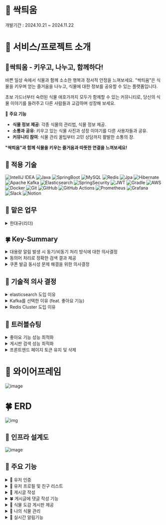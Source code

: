 # 🌱 싹틔움

개발기간 : 2024.10.21 ~ 2024.11.22

# 🌳 서비스/프로젝트 소개
## 🌱싹틔움 ***-* 키우고, 나누고, 함께하다!**

바쁜 일상 속에서 식물과 함께 소소한 행복과 정서적 안정을 느껴보세요.
"싹틔움"은 식물을 키우며 얻는 즐거움을 나누고,
식물에 대한 정보를 공유할 수 있는 플랫폼입니다.

초보 가드너부터 숙련된 식물 애호가까지 모두가 함께할 수 있는 커뮤니티로,
당신의 식물 이야기를 들려주고 다른 사람들과 교감하며 성장해 보세요.

🌱 **주요 기능**

- **식물 정보 제공**: 각종 식물의 관리법, 식물 정보 제공.
- **소통과 공유**: 키우고 있는 식물 사진과 성장 이야기를 다른 사용자들과 공유.
- **커뮤니티 참여**: 식물 관리 꿀팁부터 고민 상담까지 활발한 소통의 장.

**"싹틔움"과 함께 식물을 키우는 즐거움과 따뜻한 연결을 느껴보세요!**



## 🌻 적용 기술
![IntelliJ IDEA](https://img.shields.io/badge/IntelliJIDEA-000000.svg?style=for-the-badge&logo=intellij-idea&logoColor=white)
![Java](https://img.shields.io/badge/java-%23ED8B00.svg?style=for-the-badge&logo=openjdk&logoColor=white)
![SpringBoot](https://img.shields.io/badge/springboot-%236DB33F.svg?style=for-the-badge&logo=spring&logoColor=white)
![MySQL](https://img.shields.io/badge/mysql-4479A1.svg?style=for-the-badge&logo=mysql&logoColor=white)
![Redis](https://img.shields.io/badge/redis-%23DD0031.svg?style=for-the-badge&logo=redis&logoColor=white)
![Jpa](https://img.shields.io/badge/jpa-%23ED8B00.svg?style=for-the-badge&logo=openjdk&logoColor=white)
![Hibernate](https://img.shields.io/badge/Hibernate-59666C?style=for-the-badge&logo=Hibernate&logoColor=white)
![Apache Kafka](https://img.shields.io/badge/Apache%20Kafka-000?style=for-the-badge&logo=apachekafka)
![Elasticsearch](https://img.shields.io/badge/elasticsearch-%230377CC.svg?style=for-the-badge&logo=elasticsearch&logoColor=white)
![SpringSecurity](https://img.shields.io/badge/spring_security-%236DB33F.svg?style=for-the-badge&logo=spring&logoColor=white)
![JWT](https://img.shields.io/badge/JWT-black?style=for-the-badge&logo=JSON%20web%20tokens)
![Gradle](https://img.shields.io/badge/Gradle-02303A.svg?style=for-the-badge&logo=Gradle&logoColor=white)
![AWS](https://img.shields.io/badge/AWS-%23FF9900.svg?style=for-the-badge&logo=amazon-aws&logoColor=white)
![Docker](https://img.shields.io/badge/docker-%230db7ed.svg?style=for-the-badge&logo=docker&logoColor=white)
![Git](https://img.shields.io/badge/git-%23F05033.svg?style=for-the-badge&logo=git&logoColor=white)
![GitHub](https://img.shields.io/badge/github-%23121011.svg?style=for-the-badge&logo=github&logoColor=white)
![GitHub Actions](https://img.shields.io/badge/github%20actions-%232671E5.svg?style=for-the-badge&logo=githubactions&logoColor=white)
![Prometheus](https://img.shields.io/badge/Prometheus-E6522C?style=for-the-badge&logo=Prometheus&logoColor=white)
![Grafana](https://img.shields.io/badge/grafana-%23F46800.svg?style=for-the-badge&logo=grafana&logoColor=white)
![Slack](https://img.shields.io/badge/Slack-4A154B?style=for-the-badge&logo=slack&logoColor=white)
![Notion](https://img.shields.io/badge/Notion-%23000000.svg?style=for-the-badge&logo=notion&logoColor=white)

## 🌱 맡은 업무
<details>
  <summary>한대규(리더)</summary>
  
- 유저 및 인증 도메인 백엔드 개발
  - 구글, 네이버, 카카오 로그인/회원가입을 위한 Oauth 2.0 구현
  - Refresh Token 도입으로 보안성 및 사용자 편의성 향상
  - 회원가입 시 Email 인증 기능 구현 및 비동기 처리 도입으로 응답시간 약 75.2% 감소

- 식물 도감 도메인 백엔드 개발
- 상품 도메인 백엔드 개발
- 결제 도메인 백엔드 개발
  - Toss Payments  를 활용하여 결제 시스템 도입
  - 쿠폰 기능과 연계해 할인 기능 구현

- 장바구니 도메인 백엔드 개발
  - Redis 를 활용하여 장바구니 추가, 삭제, 결제 기능 구현

- 쿠폰 도메인 백엔드 개발
  - Lua Script 를 활용하여 동시성 문제 해결 및 응답시간 기존 구현 대비 약 95% 감소

- CI/CD 배포
  - GitHub + Github Actions+ Docker를 이용한 배포 구현
  - System Architecture 작성, AWS 인프라 구성

- Frontend
  - Thymleaf 를 사용하여 로그인, 쿠폰 발급, 장바구니, 결제 등 프론트엔드 기능 구현
</details>

## 🍀 Key-Summary
<details>
  <summary>대용량 알림 발생 시 동기/비동기 처리 방식에 대한 의사결정</summary>
  
  ### 배경

- 알림 서버에서 대용량 알림 데이터(100만 건)이 발생을 가정.
    
    이를 클라이언트에 전달 시, 카프카 레코드를 DB에 저장 후 클라이언트에 SSE를 통해 알림을 전달하는데, 저장 방식의 처리를 동기와 비동기 중에 어떤 방식이 더 적합한지 판단이 필요하였음.
    

### **시나리오**

- **환경:
알림서버 :** CPU(Apple M1 Pro 10Core), RAM(32GB)
Docker(Kafka, Kafka-Ui, Zookeeper) : CPU(10 Core), RAM(7.48GB)
- **조건:** 100만 명 팔로워를 가진 유저가 게시판 등록 API호출 발생하는 알림 100만개 수신을 가정하여 테스트 진행.

### **테스트 결과**

- **동기/비동기 알림 저장 소요시간**
    
    ![img](https://teamsparta.notion.site/image/https%3A%2F%2Fprod-files-secure.s3.us-west-2.amazonaws.com%2F83c75a39-3aba-4ba4-a792-7aefe4b07895%2Fac38c314-8fa8-4b9c-b174-638f77950388%2Fimage.png?table=block&id=b76bf6a4-4c9e-41ee-b4b2-fc4d65c70442&spaceId=83c75a39-3aba-4ba4-a792-7aefe4b07895&width=2000&userId=&cache=v2)
    
    | 회차 | 동기 처리 | 비동기 처리 |
    | --- | --- | --- |
    | 1 | 414s | 191s |
    | 2 | 411s | 193s |
    | 3 | 415s | 190s |
    | 4 | 420s | 200s |
    | 5 | 418s | 194s |
    
    **평균 소요 시간**:
    
    - 동기 처리: **415.6초**
    - 비동기 처리: **193.6초**
    
    결과 정리
    
    - 비동기 처리 방식이 동기 처리 방식에 비해 2.14배 빠른 속도로 처리가 가능하였으나, 
    **여전히 193.6초라는 긴 시간이 소요됨.**
    - **Side Impact : 비동기 처리 방식을 선택하였을 때, 카프카에서 수신한 알림을 먼저 유저에게 보여주고 이후에 DB에 저장하는 순서로 로직이 구성되어 모든 사용자의 알림이 DB에 저장되기 전에
    알림메시지의 상태변경 API를 요청하게 되면 API 요청 대기시간이 발생함.**

### **결론**

- 비동기 처리 방식은 동기처리 대비 2.14배 빠른 처리속도를 보였으나, 여전히 큰 소요시간이라고 판단.
- 클라이언트의 메시지 수신시점과 DB 저장시점의 시간차이로 인해, 클라이언트의 알림 상태 변경확인 요청API의 대기시간이 발생하여, 유저경험에 악영향을 끼칠 것으로 판단.
- 위 2가지 판단을 근거로 동기처리 방식을 선택함.
  
</details>
<details>
  <summary>동의어 처리로 정확한 검색 결과 제공</summary>
  
## 배경

Spring에서 지원하는 @Query 기능의 한계로 인해 사용자의 오타 등으로 검색을 시도했을 경우 동의어,유사어에 대한 결과를 제공할 수 없는 한계를 극복하기 위해,

Elasticsearch를 도입하여 Elasticsearch에서 지원하는 기능 중 하나인 Synonym 필터를 사용하여,
 사용자의 실수(오타)나 잘 모르는 식물 이름에 대한 부정확한 정보를 입력했을 경우,

 설정한 analyzer 를 통해 동의어, 유사어에 해당하는 결과를 제공하는 것을 목표로 함.

## **시나리오**

**조건** : 같은 오타값을 입력했다는 가정에서 JPQL 과 Elasticsearch의 반환되는 결과값의 비교
          -. “장미”를 검색하고 싶었던 사용자는 오타로 인해 “당미”로 검색을 했음.

## **테스트 결과**

  **@Query 기능 적용 후 검색 테스트 결과**  
    ![img](https://teamsparta.notion.site/image/https%3A%2F%2Fprod-files-secure.s3.us-west-2.amazonaws.com%2F83c75a39-3aba-4ba4-a792-7aefe4b07895%2F9a926e33-eec4-4182-bfe7-7fcffb1a125e%2Fimage.png?table=block&id=82b351bd-98a9-415b-9dde-38a4e4e4e8ae&spaceId=83c75a39-3aba-4ba4-a792-7aefe4b07895&width=1300&userId=&cache=v2)
    ![img](https://teamsparta.notion.site/image/https%3A%2F%2Fprod-files-secure.s3.us-west-2.amazonaws.com%2F83c75a39-3aba-4ba4-a792-7aefe4b07895%2F1ca67b50-edf6-46cb-8028-c9f9fc4a8095%2Fimage.png?table=block&id=2830becc-89fd-4535-aedb-6b80aff120be&spaceId=83c75a39-3aba-4ba4-a792-7aefe4b07895&width=1060&userId=&cache=v2)
    
    
  **결과** : Spring에서 JPQL를 사용해 구현한 검색 기능에는 동의어 검색할 수 있는 기능이 없어 원하는 결과를 얻지 못함.


    
  **Elasticsearch를** Synonym 필터 적용 후 **검색 테스트 결과**
    
   ![img](https://teamsparta.notion.site/image/https%3A%2F%2Fprod-files-secure.s3.us-west-2.amazonaws.com%2F83c75a39-3aba-4ba4-a792-7aefe4b07895%2F70e9b427-c843-43b4-b366-298b1251ea53%2Fimage.png?table=block&id=36a0ce23-82d2-4126-8baa-5f75bbf3b4b1&spaceId=83c75a39-3aba-4ba4-a792-7aefe4b07895&width=1300&userId=&cache=v2)
  ![img](https://teamsparta.notion.site/image/https%3A%2F%2Fprod-files-secure.s3.us-west-2.amazonaws.com%2F83c75a39-3aba-4ba4-a792-7aefe4b07895%2F40b41edc-70d4-4f44-96d8-5d9c3d899e3b%2Fimage.png?table=block&id=607848d4-0f34-4e7a-a022-f2e0bc075a40&spaceId=83c75a39-3aba-4ba4-a792-7aefe4b07895&width=1300&userId=&cache=v2)
  ![img](https://teamsparta.notion.site/image/https%3A%2F%2Fprod-files-secure.s3.us-west-2.amazonaws.com%2F83c75a39-3aba-4ba4-a792-7aefe4b07895%2F19a219d8-7c17-4312-a62a-00b6764c4f26%2Fimage.png?table=block&id=815adcc1-a031-413c-9a2c-f3588ef1b565&spaceId=83c75a39-3aba-4ba4-a792-7aefe4b07895&width=950&userId=&cache=v2)
    
   **결과** : Elasticsearch를 도입하여 설정한 analyzer를 통해 오타를 입력하더라도 목표한 결과값인 “장미”에 대한 검색 결과가 도출됨.
    

## 결론

- Elasticsearch의 **Synonym 필터**를 활용한 검색 기능 개선을 통해, **오타**나 **유사어**에 대한 처리가 가능해졌다.
- 서비스 확장성 면에서 많은 게시글이 생겼을 때, 검색 성능 최적화 부분에서도 Elasticsearch 의 역색인으로 기존 @Query 대비 86% 성능 개선을 이뤘다.
- 동의어검색, 성능 최적화로 검색 정확도 향상, 사용자 경험 개선 면에서 Elasticsearch를 도입을 결정

</details>
<details>
  <summary>쿠폰 발급 동시성 문제 해결을 위한 의사결정</summary>
  
  ## **💡 배경**

쿠폰 300 개를 유저 1000 명이 5초동안 발급을 받기 위해 테스트를 진행했는데, 중복된 쿠폰이 발급된다든지, 수량 300 개를 넘어서서 발급이 되는 문제가 발생했다.

이를 해결하기 위해서 락을 걸어 동시성 문제를 해결할 필요가 있었다.

 <details>
   <summary>python script 를 활용해 총 발급된 쿠폰 수와 중복된 쿠폰 코드를 확인</summary>
   
  ![img](https://teamsparta.notion.site/image/https%3A%2F%2Fprod-files-secure.s3.us-west-2.amazonaws.com%2F83c75a39-3aba-4ba4-a792-7aefe4b07895%2F063572b5-81ad-472c-9291-bdde127868e1%2Fimage.png?table=block&id=a895cffa-ac61-4cec-956b-65024a31b1ae&spaceId=83c75a39-3aba-4ba4-a792-7aefe4b07895&width=960&userId=&cache=v2)

  
   ![img](https://teamsparta.notion.site/image/https%3A%2F%2Fprod-files-secure.s3.us-west-2.amazonaws.com%2F83c75a39-3aba-4ba4-a792-7aefe4b07895%2F24088e01-be27-45d4-b0f2-33e5674b509b%2Fimage.png?table=block&id=c868c397-5e08-4860-842b-d840efa001a4&spaceId=83c75a39-3aba-4ba4-a792-7aefe4b07895&width=400&userId=&cache=v2)
  </details>
  <details>
    <summary>📝 Test : 락을 적용하지 않은 상태의 동시성 문제 확인`→ 채택 불가`*</summary>
    -🌻 Setting
        
  - Number of Threads (users) : 1000
  - Ramp-up period (seconds) : 5
  - Loop Count : 1
  - 발급한 유효 쿠폰 수 : 300
  - 실제 쿠폰을 발급받은 유저 수 : 595
    
  ![img](https://teamsparta.notion.site/image/https%3A%2F%2Fprod-files-secure.s3.us-west-2.amazonaws.com%2F83c75a39-3aba-4ba4-a792-7aefe4b07895%2F3b557cae-0dca-4e48-9a5e-c75054784795%2Fimage.png?table=block&id=4802e525-c107-47d2-9424-47332506dd28&spaceId=83c75a39-3aba-4ba4-a792-7aefe4b07895&width=860&userId=&cache=v2)

  위 이미지와 같이 남은 쿠폰 수도 잘 줄지 않고 중복으로 발급되는 쿠폰이 많이 발생.
    
  실제로 같은 코드의 쿠폰을 발급받은 유저도 많다.
    
  ![img](https://teamsparta.notion.site/image/https%3A%2F%2Fprod-files-secure.s3.us-west-2.amazonaws.com%2F83c75a39-3aba-4ba4-a792-7aefe4b07895%2F8aca2a6f-7653-41d8-a329-ce3ac48e1bb9%2Fimage.png?table=block&id=fd11cd9b-fd82-46e7-a9f9-92878fe1275d&spaceId=83c75a39-3aba-4ba4-a792-7aefe4b07895&width=1250&userId=&cache=v2)
  </details>
  <details>
    <summary>📝 Test : DB 낙관적 락`→ 채택 불가`</summary>
    매 발급 마다 쿠폰의 상태를 변경해야하는 지금 상황에서는 충돌 발생 시 매 번 재시도를 해야하는 낙관적 락은 적합하지 않다고 판단
  </details>
  <details>
    <summary>📝 Test : DB 비관적 락</summary>
강력한 락을 걸기 위해서 성능상 손해를 보더라도 비관적 락을 통해 테스트 진행

    
- 🌻 Setting
  - Number of Threads (users) : 1000
  - Ramp-up period (seconds) : 5
  - Loop Count : 1
  - 발급한 유효 쿠폰 수 : 300
  - 실제 쿠폰을 발급받은 유저 수 : 300
 
    ![img](https://teamsparta.notion.site/image/https%3A%2F%2Fprod-files-secure.s3.us-west-2.amazonaws.com%2F83c75a39-3aba-4ba4-a792-7aefe4b07895%2F4d33051b-167f-4a46-8025-ae73f614f4b8%2F57f7a9cd-ca37-434b-bff1-e49ea7c14d32.png?table=block&id=18beb104-c825-4548-a6cd-722ed26bf901&spaceId=83c75a39-3aba-4ba4-a792-7aefe4b07895&width=860&userId=&cache=v2)
        
    300 개의 쿠폰이 발급된 것으로 보아 동시성 문제가 해결된 것을 볼 수 있다.
    
    ![img](https://teamsparta.notion.site/image/https%3A%2F%2Fprod-files-secure.s3.us-west-2.amazonaws.com%2F83c75a39-3aba-4ba4-a792-7aefe4b07895%2Fbda3c12b-5914-4cc6-8482-1ffd492173d0%2Fimage.png?table=block&id=d9c03988-2f5e-4fd6-9b39-c3172212336c&spaceId=83c75a39-3aba-4ba4-a792-7aefe4b07895&width=1300&userId=&cache=v2)
    
    ### **📚 결론**
    
    기존에 락을 걸기 전에 **평균 응답 속도가 181 ms** 였던 것에 비해 **평균 응답속도가 1609 ms** 성능적으로 약 **794.4%** 감소됐지만, 동시성 문제는 확실하게 해결된 것을 알 수 있었다.
  </details>
  <details>
    <summary>📝 Test : 분산 락 - Redisson `→ 추가 테스트 필요`</summary>
  
    
  - 기존 CouponService 트랜잭션을 CouponLockService 로 Rapping 해서 Redisson 을 활용해 락을 만들고 해제했다.   
  - 동시성을 보장하기 위해서 락 획득 시도 시간과 락 유지 시간을 지정해줬다.
  - 시간을 지정하다보니 성능적으로 어느 정도 손해를 볼 수 밖에 없었다.
  - 내 컴퓨터로 테스트를 했을 때 동시성 문제를 해결하면서 처리할 수 있는 최소 시간 설정이었다.

  ![img](https://teamsparta.notion.site/image/https%3A%2F%2Fprod-files-secure.s3.us-west-2.amazonaws.com%2F83c75a39-3aba-4ba4-a792-7aefe4b07895%2F009c8670-495a-4621-8514-325194fbefec%2Fimage.png?table=block&id=7eab6f96-ba81-4acc-835b-ec57ad85dd08&spaceId=83c75a39-3aba-4ba4-a792-7aefe4b07895&width=810&userId=&cache=v2)
   
   - 🌻 Setting
      - Number of Threads (users) : 1000
      - Ramp-up period (seconds) : 5
      - Loop Count : 1
      - 발급한 유효 쿠폰 수 : 300
      - 실제 쿠폰을 발급받은 유저 수 : 300
            
     ![img](https://teamsparta.notion.site/image/https%3A%2F%2Fprod-files-secure.s3.us-west-2.amazonaws.com%2F83c75a39-3aba-4ba4-a792-7aefe4b07895%2F12449796-32ae-4ab7-9d3b-4de4a10dbace%2Fimage.png?table=block&id=142c111c-d29b-4b33-83ca-bc8b27a73c5d&spaceId=83c75a39-3aba-4ba4-a792-7aefe4b07895&width=1190&userId=&cache=v2)
        
        ### **📚 결론**
        
        Redisson 을 활용해 분산 락을 테스트 해보았는데, 동시성 문제를 해결하기 위해 락 획득 시도 시간과 락 유지 시간을 설정하는 과정에서 컴퓨터 성능 이슈로 과하게 설정이 된 것으로 보인다.
        
        그 때문에 평균 응답속도가 2870 ms 라는 다소 아쉬운 결과가 나왔다.
        
        Redis 환경에서 데이터가 주고 받아지기 때문에 더 빠른 결과가 나왔어야한다고 생각한다.
        
        이후 추가로 이 과정을 더 테스트 해볼 예정이다.
  </details>
  <details>
    <summary>📝 Test : Redis 적용 (락X) `→ 채택 불가`</summary>


  - 락을 걸면 성능이 많이 안 좋아져서 락을 걸지 않고 Redis 를 사용하는 방법으로 테스트 해보았다.
  - Redis 는 싱글 스레드 모델로 동작하기 때문에 여러 요청이 동시에 오더라도 각 요청이 순차적으로 처리될 것이라 예상하고 Redis 로만 테스트 진행했다.
  - 🌻 Setting
    - Number of Threads (users) : 1000
    - Ramp-up period (seconds) : 5 / 10 / 15 / 20
    - Loop Count : 1
    - 발급한 유효 쿠폰 수 : 300
    - 실제 쿠폰을 발급받은 유저 수 : 440 / 400 / 320 / 305
  - 기존과 동일하게 1000 명의 유저가 5초 동안 요청을 보내도록 하니까 동시성 문제가 심하게 발생했다.
  - `원인 분석 : 원자성 보장 부족`
    - Redis는 기본적으로 명령어가 **원자적**으로 처리되지만, **복잡한 트랜잭션**이나 **다수의 명령어가 결합된 작업**에 대해서는 **원자성**이 보장되지 않는다.
      - 쿠폰의 잉여 수량을 확인.
      - 수량이 남아있으면 쿠폰을 발급.
      - 발급된 쿠폰 수량을 업데이트
        
        ![img](https://teamsparta.notion.site/image/https%3A%2F%2Fprod-files-secure.s3.us-west-2.amazonaws.com%2F83c75a39-3aba-4ba4-a792-7aefe4b07895%2Faea7738f-6fc5-442f-aa51-2a42eaed1844%2Fimage.png?table=block&id=67034fe0-fe09-4abc-b444-502b2bb08bb9&spaceId=83c75a39-3aba-4ba4-a792-7aefe4b07895&width=860&userId=&cache=v2)
        
        위 그래프를 보다시피 1000명의 유저가 20 초 동안 300개의 쿠폰발급을 시도한다고 가정했을 때 부터 동시성 문제가 거의 해결되었다.
        
        ![img](https://teamsparta.notion.site/image/https%3A%2F%2Fprod-files-secure.s3.us-west-2.amazonaws.com%2F83c75a39-3aba-4ba4-a792-7aefe4b07895%2F0ddc2859-dd37-419e-a73c-5549cdc3cc5a%2Fimage.png?table=block&id=b1dbc638-0d6c-4e3f-ac7e-d9585e3494ad&spaceId=83c75a39-3aba-4ba4-a792-7aefe4b07895&width=860&userId=&cache=v2)
        
    
    ### **📚 결론**
    
    redis 를 활용해 **평균 응답속도가 8ms** 로 대폭 상승했다.
    
    성능적인 부분에서 기존 락을 걸었을 때 보다 Redis 만 사용했을 때 월등히 증가했는데, 동시성 문제 부분에서 높은 처리량을 보여주지는 못했다.
    
    `→ 채택 불가`
  </details>
  <details>
    <summary>📝 Test : Lua Script 적용</summary>


  - Redis 의 Lua Script 를 사용하면 여러 명령을 하나의 원자적 작업으로 묶어 실행할 수 있기 때문에 쿠폰 발급 메서드에서 실행되는 코드들을 Lua Script 를 작성하여 트랜잭션처럼 처리할 수 있다.
  - Lua Script 를 사용해 Redis 의 성능적인 이점과 동시성 문제를 둘 다 해결할 수 있을 것이라 예상되어 테스트를 진행했다.
  - 🌻 Setting
    - Number of Threads (users) : 1000
      - Ramp-up period (seconds) : 5
      - Loop Count : 1
      - 발급한 유효 쿠폰 수 : 300
      - 실제 쿠폰을 발급받은 유저 수 : 300
        
        ![img](https://teamsparta.notion.site/image/https%3A%2F%2Fprod-files-secure.s3.us-west-2.amazonaws.com%2F83c75a39-3aba-4ba4-a792-7aefe4b07895%2Fd93240cf-c067-4c2d-9222-25a7fe15326d%2Fimage.png?table=block&id=41382b66-1b6e-4c9c-88bd-a8826e2cd880&spaceId=83c75a39-3aba-4ba4-a792-7aefe4b07895&width=1150&userId=&cache=v2)
        
    
    ### **📚 결론**
    
    Redis의 Lua 스크립트를 활용한 결과, 평균 응답 속도가 **16ms**에 도달하여, Redis의 기본 사용에서 확인된 성능과 거의 동일한 높은 퍼포먼스를 유지했다.
    
    이는 단순히 성능 향상에 그치지 않고, **동시성 문제까지 완벽하게 해결**했다.
    
    Redis Lua 스크립트를 활용해 효율적인 처리 속도를 제공할 뿐 아니라, 여러 요청이 몰릴 때도 안정적인 성능을 유지할 수 있도록 동시성 관리를 강화했다.
    
    이를 통해 Redis는 대규모 트래픽 환경에서도 **높은 처리량과 안정성**을 보장하며, 특히 미션 크리티컬한 애플리케이션에서도 확실한 신뢰성을 제공한다.
  </details>

## **💡 최종 의사 결정**

![img](https://teamsparta.notion.site/image/https%3A%2F%2Fprod-files-secure.s3.us-west-2.amazonaws.com%2F83c75a39-3aba-4ba4-a792-7aefe4b07895%2F57704f26-a0b2-4d11-8904-34eb29c1a424%2Fimage.png?table=block&id=2ea8b58e-49b0-42d4-a036-cb05e5d50cf9&spaceId=83c75a39-3aba-4ba4-a792-7aefe4b07895&width=1150&userId=&cache=v2)

`보라색 - 평균 처리 응답 시간` `( 낮을 수록 빠른 처리 응답 시간 )`

`분홍색 - 추가 발급된 쿠폰 수` `( 0이면 동시성 문제 해결 )`


  - 그래프로 확인할 수 있듯이 동시성 문제를 완벽하게 해결한 세 가지 방법은 **DB 비관적 락**, **Redisson을 활용한 분산 락**, 그리고 **Lua Script 활용**이다.
  - 이 중에서 `**Lua Script`를 활용한 방식**이 동시성 문제를 해결하면서도 가장 빠른 응답 속도를 보였기 때문에 가장 이상적이라고 할 수 있다.
  - 실제로, **비관적 락 방식**에서 **1609ms**의 응답 시간이 소요되었던 것에 비해, **`Lua Script`**를 활용한 후에는 **16ms**로 성능이 대폭 향상되었다.
</details>

## 🌿 기술적 의사 결정
<details>
  <summary>elasticsearch 도입 이유</summary>

### 1. Spring @Query 검색(JPQL) 구현 후 발생한 문제

@Query 를 이용한 검색 기능은 동의어 처리나 부분 일치 검색에서 한계가 있었고, "장미"와 "로즈"처럼 동일한 의미를 가진 검색어가 일치하지 않아 검색 정확도가 낮았습니다.

거기다 유명한 커뮤니티를 조사해본 결과 대부분의 커뮤니티에서 게시글 총량이 몇 십만건이 되어 기본 검색 메서드로는 성능에 한계가 있다고 생각했습니다.

### 2. 해결법

**동의어 검색의 필요성**

동의어 검색 기능을 구현하여, 서로 다른 표현을 동일하게 인식하도록 해야 했고, 이를 통해 사용자 의도에 맞는 검색 결과를 제공할 필요가 있었습니다.

**성능 최적화**

수십만건의 게시글을 검색하기 위해 성능 최적화가 필요했습니다. elasticsearch를 도입하여 검색속도 향상이 필요했습니다.

### 3. Elasticsearch 도입 및 선택 이유

Elasticsearch는 강력한 동의어 처리 기능과 빠른 검색 성능을 제공하며, 대규모 데이터 처리에도 적합하여 검색 결과의 정확도와 성능을 모두 향상 시킬 수 있었습니다.
</details>
<details>
  <summary>Kafka를 선택한 이유 (feat. 좋아요 기능)</summary>

### **배경**

1. **좋아요 기능에 대한 서비스 확장성과 안정성 필요**
- 좋아요 기능의 성능 최적화와 확장성 확보를 위해 Redis를 도입했지만, Redis를 단순 **읽기 캐시**로 활용하는 방식으로는 한계가 존재했습니다.
- 실시간 데이터 반영과 안정적인 데이터 저장을 병행할 수 있는
  기술이 필요했습니다.
  ![img](https://teamsparta.notion.site/image/https%3A%2F%2Fprod-files-secure.s3.us-west-2.amazonaws.com%2F83c75a39-3aba-4ba4-a792-7aefe4b07895%2F83a00fe4-70b6-4796-9da5-f897d917d954%2Fimage.png?table=block&id=d9e68d76-757f-4bcc-9e94-d8abe7e94dc4&spaceId=83c75a39-3aba-4ba4-a792-7aefe4b07895&width=1120&userId=&cache=v2)
- Kafka
  Kafka는 분산 아키텍처와 배치 처리를 기반으로 높은 처리량을 제공하며,
  대량의 메시지를 실시간으로 처리할 수 있습니다.
- RebbitMQ
  RebbitMQ는 전통적인 메세지 브로커로,
  요청/응답 패턴이나 단기적인 메시지 전달에 강점이 있지만,
  대량의 데이터를 실시간으로 처리할 때는 비교적 부적합합니다.
2. **메시지 소비 모델**
- Kafka
  Kafka는 구독 기반 모델을 사용하여
  여러 소비자가 같은 메세지를 병렬적으로 차리할 수 있습니다.
  좋아요 수를 여러 시스템에서 동시에 처리하거나
  통계 데이터를 분석할 때 유리할 것이라고 생각했습니다.
- RabbitMQ
  RabbitMQ는 메시지가 큐에 소비되면 삭제되기 때문에,
  동일한 메시지를 여러 시스템에서 반복 처리하려면
  추가적인 설정이 필요합니다.

### **결과**

- **좋아요 데이터 처리 성능 개선**
    - Kafka를 통해 대량의 좋아요 메시지 처리 및 저장 할 수 있습니다.
    - Redis(consumer group1)와 DB(consumer group2)의 동기화를 통해 실시간 데이터 반영과 안정성을 동시에 수행합니다.
- **확장성 확보**
    - 서비스 확장 시 Redis의 부하를 Kafka로 분산, 추가적인 기능(쿠폰 관리, 알림 시스템 등) 도입 용이합니다.
</details>
<details>
  <summary>Redis Cluster 도입 이유</summary>

### 배경
- 서비스가 확장됨에 따라 Redis를 활용한 기능이 증가:
    - 좋아요 실시간 반영
    - 알람 서비스
    - 쿠폰 관리 등
- **향후 Redis 의존도가 높아질 것으로 예상**되는 상황에서,
  Redis 장애가 서비스 전체에 영향을 미칠 가능성을 고려해야 했습니다.

### **대안 기술 비교**
![img](https://teamsparta.notion.site/image/https%3A%2F%2Fprod-files-secure.s3.us-west-2.amazonaws.com%2F83c75a39-3aba-4ba4-a792-7aefe4b07895%2F99e25c07-9cd0-473a-b8de-19fa7a8a4733%2Fimage.png?table=block&id=912cde84-f89c-454f-be3f-21a0fd7e93cc&spaceId=83c75a39-3aba-4ba4-a792-7aefe4b07895&width=1120&userId=&cache=v2)
### Redis Cluster 선택 이유

1. **확장성 확보**
   대량의 데이터를 처리하게 되더라도 분산 처리하기 때문에,
   트래픽 증가에도 안정적인 서비스 운영이 가능해졌습니다.
   (트래픽이 늘어나면 노드 추가를 통해 성능 저하없이 확장)
2. **성능 개선**
   요청이 자동으로 샤드된 노드로 분산되어,
   데이터 접근 속다가 빨라지고 응답 시간이 단축되었습니다.
   (병렬 처리를 통해 한 노드에서 병목 현상이 발생하는걸 방지)
3. **샤드 단위의 장애 복구**
   Sentinel 과 달리, 샤드 단위로 장애 복구가 이루어져,
   특정 노드 장애 시에도 서비스가 중단되지 않도록 설계되었습니다.
4. **정리**
   Sentinel은 소규모 트래픽과 단일 마스터 구조에서는 충분한 선택지지만,
   대규모 데이터와 고성능 요구사항을 고려해 Cluster를 선택했습니다.

### 기대 효과
- **안정적인 서비스 운영**
    - 대규모 트래픽에서도 데이터 접근 속도를 유지하며, 장애 발생 시에도 서비스 지속 가능.
- **확장성 확보**
    - 새로운 노드를 추가해도 성능 저하 없이 서비스 확장이 가능.
</details>

## 🌵 트러블슈팅
<details>
  <summary>좋아요 기능 성능 최적화</summary>

## 결과 먼저

DB 락을 통해 동시성 제어 문제를 해결했을때,
동시에 요청이 100개이상 들어오면 Error 가 발생하는 성능 이슈가 있었고,
이를 해결하기 위해 Kafka , Redis 를 사용하는 방식으로 변경했습니다.
개선 이후 성능을 확인하기 위해 테스트한 자료를 같이 보여드리겠습니다.
**감당할 수 있는** **동시 요청 수**가 약 **13배** 증가했습니다.
**동시에 여러개의 요청에 대한 응답 시간**도 약 **10배** 감소했습니다.
![img](https://teamsparta.notion.site/image/https%3A%2F%2Fprod-files-secure.s3.us-west-2.amazonaws.com%2F83c75a39-3aba-4ba4-a792-7aefe4b07895%2Ff35dbdd7-feac-42dd-a0ea-3f8694559565%2Fimage.png?table=block&id=3ba4ceaa-4330-4494-b007-152801bdfba1&spaceId=83c75a39-3aba-4ba4-a792-7aefe4b07895&width=1120&userId=&cache=v2)
![img](https://teamsparta.notion.site/image/https%3A%2F%2Fprod-files-secure.s3.us-west-2.amazonaws.com%2F83c75a39-3aba-4ba4-a792-7aefe4b07895%2Feafb68c2-212f-4807-9467-ac1d45f1a5cb%2Fimage.png?table=block&id=16dbc647-3946-4779-adaf-82b609621980&spaceId=83c75a39-3aba-4ba4-a792-7aefe4b07895&width=1120&userId=&cache=v2)
## 문제발생배경

- DB락을 사용해서 동시성 제어를 하는 방식으로
  좋아요 기능을 설계했습니다.
- **문제 1. 높은 요청 수 처리 시 성능 저하**
  동시 요청이 증가할수록 DB Lock 으로 인해
  요청 처리 시간이 급격히 증가했습니다.
- **문제 2. 트래픽 급증 시 장애 발생**
  초당 요청 수가 100개 이상일 때 DB로 부하로 인한 에러가 발생했습니다.

## 문제 해결을 위한 결정

Redis 를 통한 속도,성능 향상과 Kafka 를 통한 데이터 정합성을 보장

### 각 기술을 선택한 이유 (정리)

1. **Redis**
- 빠른 응답 속도를 제공하여 실시간으로 좋아요 데이터를 저장 및 조회
- 메모리 기반 데이터 저장소로 동시 요청 처리 능력 탁월

1. Kafka
- 이벤트 기반 비동기 처리로 데이터의 정합성을 보장
- 데이터 유실 방지 및 처리 안정성 향상

즉, Redis는 속도를 Kafka는 안정성을 담당하는 구조로 역할을 분리했습니다.

## 개선 방법

좋아요 요청 처리 방식을 개선하기 위해
**Kafka와 Redis**를 활용하여 아키텍처를 재설계하였습니다.

**개선된 아키텍처**

- 좋아요 요청 이벤트 발행
  좋아요 요청이 들어오면 Kafka Producer가 이벤트를 발행
- Kafka Consumer 처리
  2개의 Consumer group으로
  Consumer 1 :  Redis에 좋아요 정보를 캐싱
  → 실시간 데이터 조회 시 Redis를 통해 응답.
  Consumer 2 : 좋아요 정보를 DB에 동기화
  → 데이터 영구 저장
- 실시간으로 Redis 데이터를 활용하여 빠른 조회,
  비동기적 데이터 동기화를 동시에 달성
</details>
<details>
  <summary>게시판 검색 성능 최적화</summary>

**문제 발생 배경**

기존 Spring @Query 검색(JPQL)을 통해 게시글을 검색하는 과정에서, 수십만 건의 데이터가 쌓인 대규모 커뮤니티 환경에서는 검색 속도가 현저히 느려지는 문제가 발생했습니다.
특히, 기본적으로 제공되는 검색 메서드는 데이터 양이 많을수록 성능 저하가 두드러졌고, 이로 인해 사용자 경험에 불편함을 초래했습니다.

**해결 과정**

성능 향상을 위해 Elasticsearch를 도입하게 되었으며, 이를 통해 검색 속도 개선을 목표로 했습니다. Elasticsearch는 대규모 데이터 처리에서 탁월한 성능을 자랑하며, 효율적인 분산 검색을 가능하게 합니다.
Elasticsearch의 빠른 검색 속도와 유연한 분석 기능을 활용하여, 동의어 검색 기능을 커스터마이즈하고, 고유한 인덱스 설정과 최적화 작업을 통해 성능 문제를 해결했습니다.

**테스트 및 검증**

검색 성능을 검증하기 위해 동일한 단어에 대한 검색을 여러 차례 비교 테스트를 진행했습니다. 테스트 결과, Elasticsearch는 기존의 JPQL에 비해 월등한 검색 속도를 기록했으며, 검색 시간이 크게 단축된 것을 확인할 수 있었습니다.
특히, 대규모 데이터셋에서 Elasticsearch는 빠른 검색 속도와 높은 정확도로 성능을 향상 시켰으며, 이는 시스템의 전체적인 사용자 경험 개선에 기여했습니다.

**테스트 결과**

검색 검색 엔진 당 5개의 단어(“장미”,”히비스커스“,”부레“,”무궁화“,”식물“)를 5번씩 검색해서 나오는 시간을 측정하여 비교

같은 단어 장미 검색 시 소요 시간 측정

**JPQL**

![img](https://teamsparta.notion.site/image/https%3A%2F%2Fblog.kakaocdn.net%2Fdn%2Fb4Eler%2FbtsKM1FSl5d%2FG0DqNrzneJixBn9H0nOiG0%2Fimg.png?table=block&id=f8588f8b-6802-45f8-b3c2-27522df00d3d&spaceId=83c75a39-3aba-4ba4-a792-7aefe4b07895&width=1120&userId=&cache=v2)

**elasticsearch**

![img](https://teamsparta.notion.site/image/https%3A%2F%2Fblog.kakaocdn.net%2Fdn%2F8oKm4%2FbtsKL3dD8dq%2F0UBY1QIBrBXkYrBiLMJBS1%2Fimg.png?table=block&id=3ce37458-e7cf-4490-afeb-05423d298fa5&spaceId=83c75a39-3aba-4ba4-a792-7aefe4b07895&width=1120&userId=&cache=v2)

(검색 시간 단위 : ms)

|  | @Query를 이용한 검색 | 엘라스틱 서치 |
| --- | --- | --- |
| 1 | 651 | 79 |
| 2 | 421 | 39 |
| 3 | 425 | 44 |
| 4 | 415 | 45 |
| 5 | 385 | 38 |

**나머지 단어도 같은 방법으로 소요시간 측정 후 평균 값으로 성능 개선률 계산**

| 시행 횟수 | 1 | 2 | 3 | 4 | 5 |
| --- | --- | --- | --- | --- | --- |
| JPQL | 824.6 | 417.6 | 422.6 | 418.8 | 411.6 |
| 엘라스틱 서치 검색 | 118.4 | 70.4 | 58.4 | 55.6 | 54 |

![img](https://teamsparta.notion.site/image/https%3A%2F%2Fprod-files-secure.s3.us-west-2.amazonaws.com%2F83c75a39-3aba-4ba4-a792-7aefe4b07895%2F258ab359-d9dc-4423-b6ac-238342dc389c%2Fimage.png?table=block&id=5e3c9a21-ab8a-4b8e-8bf0-32c7eb88d9a4&spaceId=83c75a39-3aba-4ba4-a792-7aefe4b07895&width=1120&userId=&cache=v2)

두 검색엔진을 비교해보니 생각보다 차이가 컸고 개선 비율 계산 결과 **약 86%** 의 성능 개선이 있었다.
</details>
<details>
  <summary>프론트엔드 페이지 토큰 유지 및 삭제</summary>

## **💡 배경**

- 프론트엔드를 간단하게 구현하는 과정에서 페이지 이동 시 Token 이 저장이 안돼서 로그인 정보를 유지할 수 없는 문제가 발생했다.
- 기존에 Postman 으로 테스트 했을 때 Authorization 에서 Jwt Token 값을 자동으로 생성해준 경우와 다르게 프론트를 구현해서 페이지마다 로그인을 유지시키기 위해 Cookie 에 Jwt Token 을 유지시킬 필요가 있었다.

### **📝 Token 유지**

***AuthService***

![img](https://teamsparta.notion.site/image/https%3A%2F%2Fprod-files-secure.s3.us-west-2.amazonaws.com%2F83c75a39-3aba-4ba4-a792-7aefe4b07895%2F77971cae-f978-4864-8b11-df8b89baea7e%2Fimage.png?table=block&id=529777b9-9d0e-49bd-9412-f6ba55ac7ac2&spaceId=83c75a39-3aba-4ba4-a792-7aefe4b07895&width=1120&userId=&cache=v2)

***JwtSecurityFilter***

![img](https://teamsparta.notion.site/image/https%3A%2F%2Fprod-files-secure.s3.us-west-2.amazonaws.com%2F83c75a39-3aba-4ba4-a792-7aefe4b07895%2F1ac59d83-a30f-4eea-ad3a-e5400fdc3dab%2Fimage.png?table=block&id=25e81bd2-2eef-4622-930a-2549a9717b17&spaceId=83c75a39-3aba-4ba4-a792-7aefe4b07895&width=980&userId=&cache=v2)

- 로그인 진행 시 **Token 을 Cookie 에 저장**시키는 로직을 추가하고 Filter 에서 cookie 에 token 이 있을 시에 이를 읽어오는 코드를 추가했다.
![img](https://teamsparta.notion.site/image/https%3A%2F%2Fprod-files-secure.s3.us-west-2.amazonaws.com%2F83c75a39-3aba-4ba4-a792-7aefe4b07895%2F4f3740d8-a8e9-4734-bff3-a7107dae7207%2Fimage.png?table=block&id=db4d1492-5670-45c1-9b54-82e3433f783d&spaceId=83c75a39-3aba-4ba4-a792-7aefe4b07895&width=670&userId=&cache=v2)
![img](https://teamsparta.notion.site/image/https%3A%2F%2Fprod-files-secure.s3.us-west-2.amazonaws.com%2F83c75a39-3aba-4ba4-a792-7aefe4b07895%2Fd0927d4a-891c-425d-b949-85825e8669b3%2Fimage.png?table=block&id=e7d899c1-7ef5-494f-bf23-2e8696b0feb3&spaceId=83c75a39-3aba-4ba4-a792-7aefe4b07895&width=920&userId=&cache=v2)
  개발자 모드에서 확인해본 결과 토큰이 잘 저장된 것을 확인할 수 있다.

### **📝 로그아웃 ( Token 삭제 )**
![img](https://teamsparta.notion.site/image/https%3A%2F%2Fprod-files-secure.s3.us-west-2.amazonaws.com%2F83c75a39-3aba-4ba4-a792-7aefe4b07895%2F0523b901-5632-44a7-b220-ed83ba8dd269%2Fimage.png?table=block&id=c71bdc63-ac67-4660-bbe2-7b4be22d7df9&spaceId=83c75a39-3aba-4ba4-a792-7aefe4b07895&width=1120&userId=&cache=v2)

Spring Security 의 logout 기능을 사용해 logout 시 Cookie 에 저장된 Token 을 삭제하고, 로그인 페이지로 redirect 시키는 로직을 구현했다.
</details>

# 🌲 와이어프레임
![image](https://github.com/user-attachments/assets/c991025f-8199-45ea-a32b-c181fe43b6d9)


# 🍀 ERD
![img](https://img.notionusercontent.com/s3/prod-files-secure%2F83c75a39-3aba-4ba4-a792-7aefe4b07895%2Ffa44ebc8-f5e2-431e-980a-7572af08ef15%2Fimage.png/size/w=2000?exp=1732326390&sig=BjZS7N1Vj3RGXYaI2pBsPmqljd11qcFqvxVSL5eoNJ4)

## 🌹 인프라 설계도
![image](https://github.com/user-attachments/assets/deeedb42-95e4-49cb-93cf-931933a4501f)


## 🌱 주요 기능
<details>
  <summary>🌳 유저 인증</summary>

    - 회원가입 : 운영자 또는 일반 사용자로 나뉜다.
    - 로그인
    - 회원 탈퇴
    - 유저 정보 수정 (비밀번호, 이메일 등)
</details>
<details>
  <summary>🌹 유저 프로필 및 친구 리스트</summary>

    - 프로필 사진 등록 및 수정
    - 내가 작성한 게시글 조회
    - 친구 리스트 관리 ( 친구 요청, 수락, 조회,  거절, 삭제 )
</details>
<details>
  <summary>🌻 게시글 작성</summary>

    - 게시글 작성시 공개 범위 설정 가능
    - 뉴스피드에서 나와 내 친구의 게시글들이 수정된 시간에 따라 내림차순으로 정렬됨.
    - 게시글 수정 및 삭제 - 사용자가 작성한 글과 사진 수정, 삭제
    - 악성 게시글 삭제 - 악성 게시글을 관리자가 직접 삭제 할 수 있음.
    - 식물 사진 등록 - 사용자가 키우는 식물 사진을 여러개 등록가능함
    - 검색 시 오타나 비슷한 단어를 검색해도 원하는 결과를 얻도록 구현
</details>
<details>
  <summary>🍀 게시글에 댓글 작성 기능</summary>

    - 게시물에 대한 의견과 조언 작성
    - 댓글 등록, 수정 및 삭제
</details>
<details>
  <summary>🌿 식물 도감 게시판 제공</summary>

    - 식물 정보 제공 게시판
        - 운영자만 작성할 수 있습니다.
        - 식물 사진 등록 - 정보 제공할 식물 사진과 자세한 설명 등록
        - 게시글 수정 및 삭제 - 작성한 글과 사진 수정, 삭제
        - 관심 식물도감 - 사용자가 관심 등록하고 싶은 식물도감을 등록, 해제
</details>
<details>
  <summary>🌵 나의 식물 관리</summary>

    - 내 식물 페이지
        - 본인만 등록하고 볼 수 있습니다.
        - 식물 사진 등록 - 본인의 식물 사진 및 애칭 등록
        - 식물 수정 및 삭제 - 등록한 식물에 대해 애칭과 사진 수정, 삭제
    - 내 식물 다이어리 페이지
        - 본인만 등록하고 볼 수 있습니다.
        - 그날의 식물 사진 등록 - 본인의 식물 사진 및 활동내용 등록
        - 다이어리 수정 및 삭제 - 다이어리에 활동내용과 사진을 수정하고 삭제
</details>
<details>
  <summary>🌻 실시간 알림기능</summary>

    - 알림 메시지 수신
        - 유저에게 발생한 알림을 수신하고 읽음/삭제 처리 할 수 있습니다.
</details>
